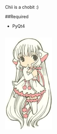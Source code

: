 Chii is a chobit :)

##Required 
* PyQt4

##
![image](https://github.com/Mithrilwoodrat/Chobits/blob/master/chii.jpg)
